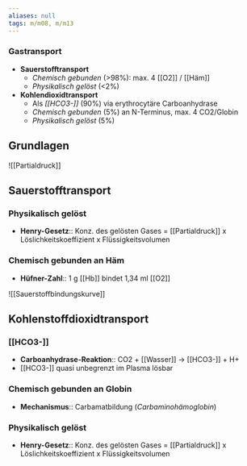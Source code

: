 ```yaml
---
aliases: null
tags: m/m08, m/m13
---
```

### Gastransport 
- **Sauerstofftransport**
	- *Chemisch gebunden* (>98%): max. 4 [[O2]] / [[Häm]]
	- *Physikalisch gelöst* (<2%)
- **Kohlendioxidtransport**
	- Als *[[HCO3-]]* (90%) via erythrocytäre Carboanhydrase
	- *Chemisch gebunden* (5%) an N-Terminus, max. 4 CO2/Globin
	- *Physikalisch gelöst* (5%)

## Grundlagen
![[Partialdruck]]

## Sauerstofftransport
### Physikalisch gelöst
- **Henry-Gesetz**:: Konz. des gelösten Gases = [[Partialdruck]] x Löslichkeitskoeffizient x Flüssigkeitsvolumen
### Chemisch gebunden an Häm
- **Hüfner-Zahl**:: 1 g [[Hb]] bindet 1,34 ml [[O2]]


![[Sauerstoffbindungskurve]]


## Kohlenstoffdioxidtransport
### [[HCO3-]]
- **Carboanhydrase-Reaktion**:: CO2 + [[Wasser]] → [[HCO3-]] + H+
- [[HCO3-]] quasi unbegrenzt im Plasma lösbar

### Chemisch gebunden an Globin
- **Mechanismus**:: Carbamatbildung (*Carbaminohämoglobin*)
### Physikalisch gelöst
- **Henry-Gesetz**:: Konz. des gelösten Gases = [[Partialdruck]] x Löslichkeitskoeffizient x Flüssigkeitsvolumen